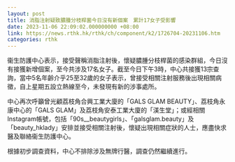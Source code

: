```yaml
---
layout: post
title: 消脂注射疑致膿腫分枝桿菌今日沒有新個案　累計17女子受影響
date: 2023-11-06 22:09:02.000000000 +08:00
link: https://news.rthk.hk/rthk/ch/component/k2/1726704-20231106.htm
categories: rthk
---
```


衞生防護中心表示，接受聲稱消脂注射後，懷疑膿腫分枝桿菌的感染群組，今日沒有接獲新增個案，至今共涉及17名女子。截至今日下午3時，中心共接獲13宗查詢，當中5名年齡介乎25至32歲的女子表示，曾接受相關注射服務後出現相關病徵，自上星期五設立熱線至今，未發現有新的涉事處所。

中心再次呼籲曾光顧荔枝角合興工業大廈的「GALS GLAM BEAUTY」、荔枝角永康中心的「GALS GLAM」及荔枝角安泰工業大廈的「渼生堂」；或經相關Instagram帳號，包括「90s__beautygirls」、「galsglam.beauty」及「beauty_hklady」安排並接受相關注射後，懷疑出現相關症狀的人士，應盡快求醫及聯絡衞生防護中心。

根據初步調查資料，中心不排除涉及無牌行醫，調查仍然繼續進行。
